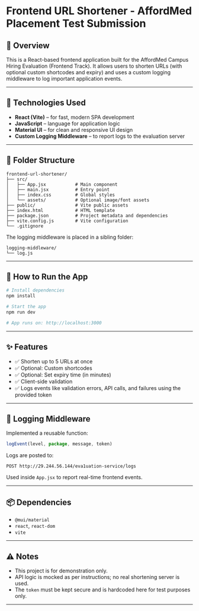 # Frontend URL Shortener - AffordMed Placement Test Submission

## 📌 Overview

This is a React-based frontend application built for the AffordMed Campus Hiring Evaluation (Frontend Track). It allows users to shorten URLs (with optional custom shortcodes and expiry) and uses a custom logging middleware to log important application events.

---

## 🧱 Technologies Used

* **React (Vite)** – for fast, modern SPA development
* **JavaScript** – language for application logic
* **Material UI** – for clean and responsive UI design
* **Custom Logging Middleware** – to report logs to the evaluation server

---

## 📁 Folder Structure

```
frontend-url-shortener/
├── src/
│   ├── App.jsx           # Main component
│   ├── main.jsx          # Entry point
│   ├── index.css         # Global styles
│   └── assets/           # Optional image/font assets
├── public/               # Vite public assets
├── index.html            # HTML template
├── package.json          # Project metadata and dependencies
├── vite.config.js        # Vite configuration
└── .gitignore
```

The logging middleware is placed in a sibling folder:

```
logging-middleware/
└── log.js
```

---

## 🚀 How to Run the App

```bash
# Install dependencies
npm install

# Start the app
npm run dev

# App runs on: http://localhost:3000
```

---

## ✨ Features

* ✅ Shorten up to 5 URLs at once
* ✅ Optional: Custom shortcodes
* ✅ Optional: Set expiry time (in minutes)
* ✅ Client-side validation
* ✅ Logs events like validation errors, API calls, and failures using the provided token

---

## 📝 Logging Middleware

Implemented a reusable function:

```js
logEvent(level, package, message, token)
```

Logs are posted to:

```http
POST http://29.244.56.144/eva1uation-service/logs
```

Used inside `App.jsx` to report real-time frontend events.

---

## 📦 Dependencies

* `@mui/material`
* `react`, `react-dom`
* `vite`

---

## ⚠️ Notes

* This project is for demonstration only.
* API logic is mocked as per instructions; no real shortening server is used.
* The `token` must be kept secure and is hardcoded here for test purposes only.

---

